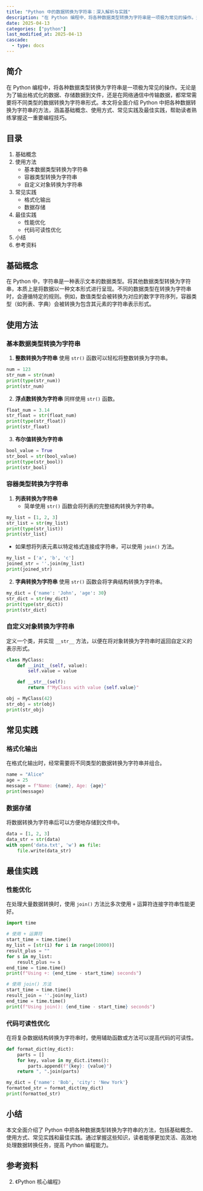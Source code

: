 ```yaml
---
title: "Python 中的数据转换为字符串：深入解析与实践"
description: "在 Python 编程中，将各种数据类型转换为字符串是一项极为常见的操作。无论是为了输出格式化的数据、存储数据到文件，还是在网络通信中传输数据，都常常需要将不同类型的数据转换为字符串形式。本文将全面介绍 Python 中把各种数据转换为字符串的方法，涵盖基础概念、使用方式、常见实践及最佳实践，帮助读者熟练掌握这一重要编程技巧。"
date: 2025-04-13
categories: ["python"]
last_modified_at: 2025-04-13
cascade:
  - type: docs
---
```



## 简介
在 Python 编程中，将各种数据类型转换为字符串是一项极为常见的操作。无论是为了输出格式化的数据、存储数据到文件，还是在网络通信中传输数据，都常常需要将不同类型的数据转换为字符串形式。本文将全面介绍 Python 中把各种数据转换为字符串的方法，涵盖基础概念、使用方式、常见实践及最佳实践，帮助读者熟练掌握这一重要编程技巧。

<!-- more -->
## 目录
1. 基础概念
2. 使用方法
    - 基本数据类型转换为字符串
    - 容器类型转换为字符串
    - 自定义对象转换为字符串
3. 常见实践
    - 格式化输出
    - 数据存储
4. 最佳实践
    - 性能优化
    - 代码可读性优化
5. 小结
6. 参考资料

## 基础概念
在 Python 中，字符串是一种表示文本的数据类型。将其他数据类型转换为字符串，本质上是将数据以一种文本形式进行呈现。不同的数据类型在转换为字符串时，会遵循特定的规则。例如，数值类型会被转换为对应的数字字符序列，容器类型（如列表、字典）会被转换为包含其元素的字符串表示形式。

## 使用方法

### 基本数据类型转换为字符串
1. **整数转换为字符串**
使用 `str()` 函数可以轻松将整数转换为字符串。
```python
num = 123
str_num = str(num)
print(type(str_num))  
print(str_num)  
```
2. **浮点数转换为字符串**
同样使用 `str()` 函数。
```python
float_num = 3.14
str_float = str(float_num)
print(type(str_float))  
print(str_float)  
```
3. **布尔值转换为字符串**
```python
bool_value = True
str_bool = str(bool_value)
print(type(str_bool))  
print(str_bool)  
```

### 容器类型转换为字符串
1. **列表转换为字符串**
   - 简单使用 `str()` 函数会将列表的完整结构转换为字符串。
```python
my_list = [1, 2, 3]
str_list = str(my_list)
print(type(str_list))  
print(str_list)  
```
   - 如果想将列表元素以特定格式连接成字符串，可以使用 `join()` 方法。
```python
my_list = ['a', 'b', 'c']
joined_str = ''.join(my_list)
print(joined_str)  
```
2. **字典转换为字符串**
使用 `str()` 函数会将字典结构转换为字符串。
```python
my_dict = {'name': 'John', 'age': 30}
str_dict = str(my_dict)
print(type(str_dict))  
print(str_dict)  
```

### 自定义对象转换为字符串
定义一个类，并实现 `__str__` 方法，以便在将对象转换为字符串时返回自定义的表示形式。
```python
class MyClass:
    def __init__(self, value):
        self.value = value

    def __str__(self):
        return f"MyClass with value {self.value}"

obj = MyClass(42)
str_obj = str(obj)
print(str_obj)  
```

## 常见实践

### 格式化输出
在格式化输出时，经常需要将不同类型的数据转换为字符串并组合。
```python
name = "Alice"
age = 25
message = f"Name: {name}, Age: {age}"
print(message)  
```

### 数据存储
将数据转换为字符串后可以方便地存储到文件中。
```python
data = [1, 2, 3]
data_str = str(data)
with open('data.txt', 'w') as file:
    file.write(data_str)
```

## 最佳实践

### 性能优化
在处理大量数据转换时，使用 `join()` 方法比多次使用 `+` 运算符连接字符串性能更好。
```python
import time

# 使用 + 运算符
start_time = time.time()
my_list = [str(i) for i in range(10000)]
result_plus = ""
for s in my_list:
    result_plus += s
end_time = time.time()
print(f"Using +: {end_time - start_time} seconds")

# 使用 join() 方法
start_time = time.time()
result_join = ''.join(my_list)
end_time = time.time()
print(f"Using join(): {end_time - start_time} seconds")
```

### 代码可读性优化
在将复杂数据结构转换为字符串时，使用辅助函数或方法可以提高代码的可读性。
```python
def format_dict(my_dict):
    parts = []
    for key, value in my_dict.items():
        parts.append(f"{key}: {value}")
    return ", ".join(parts)

my_dict = {'name': 'Bob', 'city': 'New York'}
formatted_str = format_dict(my_dict)
print(formatted_str)  
```

## 小结
本文全面介绍了 Python 中把各种数据类型转换为字符串的方法，包括基础概念、使用方式、常见实践和最佳实践。通过掌握这些知识，读者能够更加灵活、高效地处理数据转换任务，提高 Python 编程能力。

## 参考资料
2. 《Python 核心编程》